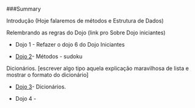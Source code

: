 ###Summary

Introdução (Hoje falaremos de métodos e Estrutura de Dados)

Relembrando as regras do Dojo (link pro Sobre Dojo iniciantes)

* Dojo 1 - Refazer o dojo 6 do Dojo Iniciantes

* [Dojo 2](dojo02.md)- Métodos - sudoku

Dicionários. [escrever algo tipo aquela explicação maravilhosa de lista e mostrar o formato do dicionário]

* [Dojo 3](dojo03.md)- Dicionários.

* Dojo 4 - 
